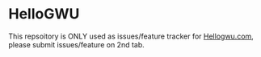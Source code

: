 # HelloGWU

This repsoitory is ONLY used as issues/feature tracker for [Hellogwu.com](https://Hellogwu.com), please submit issues/feature on 2nd tab.
